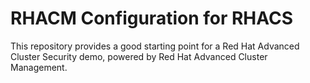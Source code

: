 # RHACM Configuration for RHACS

This repository provides a good starting point for a Red Hat Advanced Cluster Security demo, powered by Red Hat Advanced Cluster Management.


